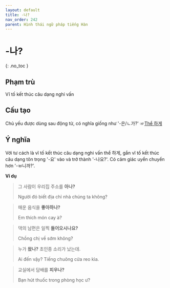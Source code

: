 ```yaml
---
layout: default
title: -나?
nav_order: 242
parent: Hình thái ngữ pháp tiếng Hàn
---
```


# -나?
{: .no_toc }

## Phạm trù

Vĩ tố kết thúc câu dạng nghi vấn

## Cấu tạo

Chủ yếu được dùng sau động từ, có nghĩa giống như '-은/ㄴ가?' ☞[Thể 하게](/ngu-phap-tieng-han/docs/hinh-thai-ngu-phap-tieng-han/the-하게/)

## Ý nghĩa

Với tư cách là vĩ tố kết thúc câu dạng nghi vấn thể 하게, gắn vĩ tố kết thúc câu dạng tôn trọng '-요' vào và trở thành '-나요?'. Có cảm giác uyển chuyển hơn '-ㅂ니까?'.

**Ví dụ**

> 그 사람이 우리집 주소를 **아나?**
>
> Người đó biết địa chỉ nhà chúng ta không?

> 매운 음식을 **좋아하나?**
>
> Em thích món cay à?

> 댁의 남편은 일찍 **들어오시나요?**
>
> Chồng chị về sớm không?

> 누가 **왔나?** 초인종 소리가 났는데.
>
> Ai đến vậy? Tiếng chuông cửa reo kìa.

> 교실에서 담배를 **피우나?**
>
> Bạn hút thuốc trong phòng học ư?